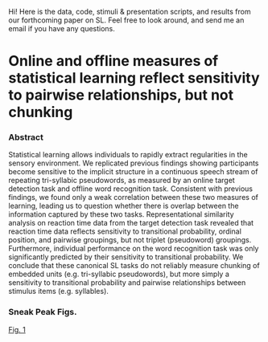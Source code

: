 Hi! Here is the data, code, stimuli & presentation scripts, and results from our forthcoming paper on SL. Feel free to look around, and send me an email if you have any questions. 

# Online and offline measures of statistical learning reflect sensitivity to pairwise relationships, but not chunking
### Abstract
Statistical learning allows individuals to rapidly extract regularities in the sensory environment. We replicated previous findings showing participants become sensitive to the implicit structure in a continuous speech stream of repeating tri-syllabic pseudowords, as measured by an online target detection task and offline word recognition task. Consistent with previous findings, we found only a weak correlation between these two measures of learning, leading us to question whether there is overlap between the information captured by these two tasks. Representational similarity analysis on reaction time data from the target detection task revealed that reaction time data reflects sensitivity to transitional probability, ordinal position, and pairwise groupings, but not triplet (pseudoword) groupings. Furthermore, individual performance on the word recognition task was only significantly predicted by their sensitivity to transitional probability. We conclude that these canonical SL tasks do not reliably measure chunking of embedded units (e.g. tri-syllabic pseudowords), but more simply a sensitivity to transitional probability and pairwise relationships between stimulus items (e.g. syllables).

### Sneak Peak Figs.
[Fig. 1](3_results/#Fig_1.jpg)
